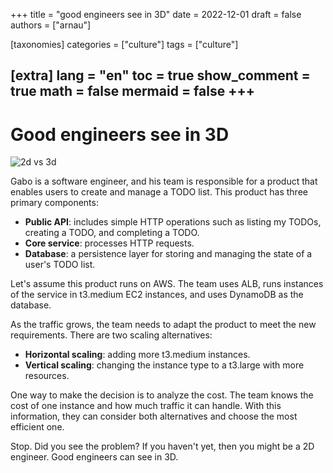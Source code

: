 
+++
title = "good engineers see in 3D"
date = 2022-12-01
draft = false
authors = ["arnau"]

[taxonomies]
categories = ["culture"]
tags = ["culture"]

[extra]
lang = "en"
toc = true
show_comment = true
math = false
mermaid = false
+++
---

# Good engineers see in 3D

![2d vs 3d](https://t4.ftcdn.net/jpg/05/12/86/27/360_F_512862789_abYbb2RPLzpN8aAjteTBb4xGnRgqVSyw.jpg)

Gabo is a software engineer, and his team is responsible for a product that enables users to create and manage a TODO list. This product has three primary components:

- **Public API**: includes simple HTTP operations such as listing my TODOs, creating a TODO, and completing a TODO.
- **Core service**: processes HTTP requests.
- **Database**: a persistence layer for storing and managing the state of a user's TODO list.

Let's assume this product runs on AWS. The team uses ALB, runs instances of the service in t3.medium EC2 instances, and uses DynamoDB as the database.

As the traffic grows, the team needs to adapt the product to meet the new requirements. There are two scaling alternatives:

- **Horizontal scaling**: adding more t3.medium instances.
- **Vertical scaling**: changing the instance type to a t3.large with more resources.

One way to make the decision is to analyze the cost. The team knows the cost of one instance and how much traffic it can handle. With this information, they can consider both alternatives and choose the most efficient one.

Stop. Did you see the problem? If you haven't yet, then you might be a 2D engineer. Good engineers can see in 3D.